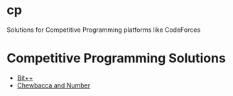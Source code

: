 # cp
Solutions for Competitive Programming platforms like CodeForces

# Competitive Programming Solutions

*   [Bit++](./problem282A.java)
*   [Chewbacca and Number](./problem514A.java)